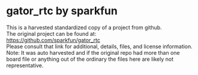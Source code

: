 
# gator_rtc by sparkfun  
This is a harvested standardized copy of a project from github.  
The original project can be found at:  
https://github.com/sparkfun/gator_rtc  
Please consult that link for additional, details, files, and license information.  
Note: It was auto harvested and if the original repo had more than one board file or anything out of the ordinary the files here are likely not representative.  
    